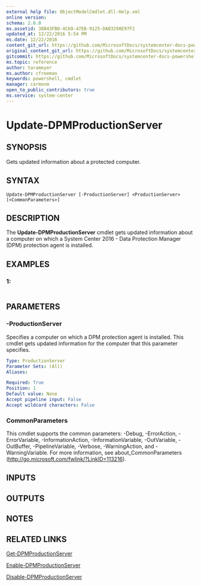 ```yaml
---
external help file: ObjectModelCmdlet.dll-Help.xml
online version: 
schema: 2.0.0
ms.assetid: 38B43FB0-4C69-47EB-9125-DA03298E97F2
updated_at: 12/22/2016 5:54 PM
ms.date: 12/22/2016
content_git_url: https://github.com/MicrosoftDocs/systemcenter-docs-powershell/blob/master/systemcenter-cmdlets/SystemCenter2016/DataProtectionManager/vlatest/Update-DPMProductionServer.md
original_content_git_url: https://github.com/MicrosoftDocs/systemcenter-docs-powershell/blob/master/systemcenter-cmdlets/SystemCenter2016/DataProtectionManager/vlatest/Update-DPMProductionServer.md
gitcommit: https://github.com/MicrosoftDocs/systemcenter-docs-powershell/blob/17c3a51bd892aad46c731d9f381f0704b4815004/systemcenter-cmdlets/SystemCenter2016/DataProtectionManager/vlatest/Update-DPMProductionServer.md
ms.topic: reference
author: tarameyer
ms.author: cfreeman
keywords: powershell, cmdlet
manager: carmonm
open_to_public_contributors: true
ms.service: system-center
---
```


# Update-DPMProductionServer

## SYNOPSIS
Gets updated information about a protected computer.

## SYNTAX

```
Update-DPMProductionServer [-ProductionServer] <ProductionServer> [<CommonParameters>]
```

## DESCRIPTION
The **Update-DPMProductionServer** cmdlet gets updated information about a computer on which a System Center 2016 - Data Protection Manager (DPM) protection agent is installed.

## EXAMPLES

### 1:
```

```

## PARAMETERS

### -ProductionServer
Specifies a computer on which a DPM protection agent is installed.
This cmdlet gets updated information for the computer that this parameter specifies.

```yaml
Type: ProductionServer
Parameter Sets: (All)
Aliases: 

Required: True
Position: 1
Default value: None
Accept pipeline input: False
Accept wildcard characters: False
```

### CommonParameters
This cmdlet supports the common parameters: -Debug, -ErrorAction, -ErrorVariable, -InformationAction, -InformationVariable, -OutVariable, -OutBuffer, -PipelineVariable, -Verbose, -WarningAction, and -WarningVariable. For more information, see about_CommonParameters (http://go.microsoft.com/fwlink/?LinkID=113216).

## INPUTS

## OUTPUTS

## NOTES

## RELATED LINKS

[Get-DPMProductionServer](xref:SystemCenter2016/DataProtectionManager/vlatest/Get-DPMProductionServer.md)

[Enable-DPMProductionServer](xref:SystemCenter2016/DataProtectionManager/vlatest/Enable-DPMProductionServer.md)

[Disable-DPMProductionServer](xref:SystemCenter2016/DataProtectionManager/vlatest/Disable-DPMProductionServer.md)

